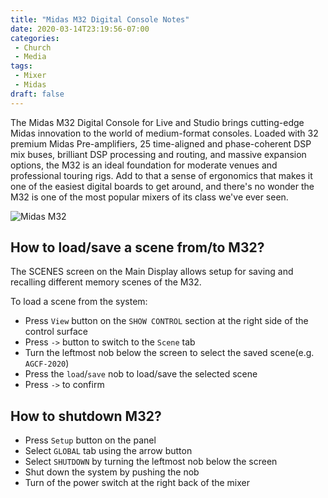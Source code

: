 ```yaml
---
title: "Midas M32 Digital Console Notes"
date: 2020-03-14T23:19:56-07:00
categories:
 - Church
 - Media
tags:
 - Mixer
 - Midas
draft: false
---
```


The Midas M32 Digital Console for Live and Studio brings cutting-edge Midas innovation to the world of medium-format consoles. 
Loaded with 32 premium Midas Pre-amplifiers, 25 time-aligned and phase-coherent DSP mix buses, 
brilliant DSP processing and routing, and massive expansion options, 
the M32 is an ideal foundation for moderate venues and professional touring rigs. 
Add to that a sense of ergonomics that makes it one of the easiest digital boards to get around, 
and there's no wonder the M32 is one of the most popular mixers of its class we've ever seen.

![Midas M32][m32]

## How to load/save a scene from/to M32?

The SCENES screen on the Main Display allows setup for saving and recalling
different memory scenes of the M32.

To load a scene from the system:
* Press `View` button on the `SHOW CONTROL` section at the right side of the control surface
* Press `->` button to switch to the `Scene` tab
* Turn the leftmost nob below the screen to select the saved scene(e.g. `AGCF-2020`)
* Press the `load`/`save` nob to load/save the selected scene
* Press `->` to confirm

## How to shutdown M32?
* Press `Setup` button on the panel
* Select `GLOBAL` tab using the arrow button
* Select `SHUTDOWN` by turning the leftmost nob below the screen
* Shut down the system by pushing the nob
* Turn of the power switch at the right back of the mixer

[m32]: /images/2020/m32.jpg